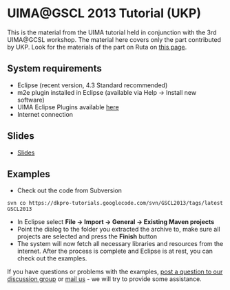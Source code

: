 # UIMA@GSCL 2013 Tutorial (UKP) #

This is the material from the UIMA tutorial held in conjunction with the 3rd UIMA@GCSL workshop. The material here covers only the part contributed by UKP. Look for the materials of the part on Ruta on [this page](http://uima.apache.org/gscl13.html).

## System requirements ##
  * Eclipse (recent version, 4.3 Standard recommended)
  * m2e plugin installed in Eclipse (available via Help -> Install new software)
  * UIMA Eclipse Plugins available [here](http://uima.apache.org/downloads.cgi)
  * Internet connection

## Slides ##

  * [Slides](https://dkpro-tutorials.googlecode.com/svn/GSCL2013/tags/latest/slides/GSCL2013UIMATutorialUKP.pdf)

## Examples ##

  * Check out the code from Subversion
```
svn co https://dkpro-tutorials.googlecode.com/svn/GSCL2013/tags/latest GSCL2013
```
  * In Eclipse select **File -> Import -> General -> Existing Maven projects**
  * Point the dialog to the folder you extracted the archive to, make sure all projects are selected and press the **Finish** button
  * The system will now fetch all necessary libraries and resources from the internet. After the process is complete and Eclipse is at rest, you can check out the examples.

If you have questions or problems with the examples, [post a question to our discussion group](https://groups.google.com/forum/#!forum/dkpro-tutorials-discuss) or [mail us](mailto:dkpro-tutorials-discuss@googlegroups.com) - we will try to provide some assistance.